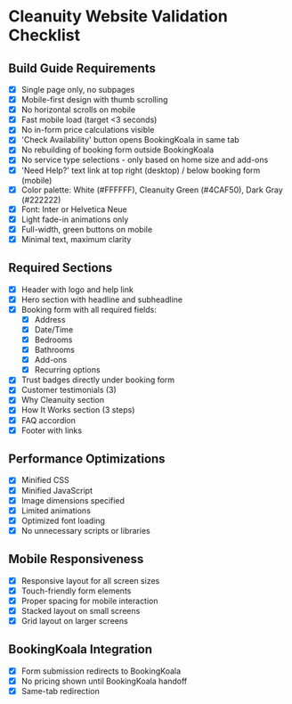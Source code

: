 # Cleanuity Website Validation Checklist

## Build Guide Requirements

- [x] Single page only, no subpages
- [x] Mobile-first design with thumb scrolling
- [x] No horizontal scrolls on mobile
- [x] Fast mobile load (target <3 seconds)
- [x] No in-form price calculations visible
- [x] 'Check Availability' button opens BookingKoala in same tab
- [x] No rebuilding of booking form outside BookingKoala
- [x] No service type selections - only based on home size and add-ons
- [x] 'Need Help?' text link at top right (desktop) / below booking form (mobile)
- [x] Color palette: White (#FFFFFF), Cleanuity Green (#4CAF50), Dark Gray (#222222)
- [x] Font: Inter or Helvetica Neue
- [x] Light fade-in animations only
- [x] Full-width, green buttons on mobile
- [x] Minimal text, maximum clarity

## Required Sections

- [x] Header with logo and help link
- [x] Hero section with headline and subheadline
- [x] Booking form with all required fields:
  - [x] Address
  - [x] Date/Time
  - [x] Bedrooms
  - [x] Bathrooms
  - [x] Add-ons
  - [x] Recurring options
- [x] Trust badges directly under booking form
- [x] Customer testimonials (3)
- [x] Why Cleanuity section
- [x] How It Works section (3 steps)
- [x] FAQ accordion
- [x] Footer with links

## Performance Optimizations

- [x] Minified CSS
- [x] Minified JavaScript
- [x] Image dimensions specified
- [x] Limited animations
- [x] Optimized font loading
- [x] No unnecessary scripts or libraries

## Mobile Responsiveness

- [x] Responsive layout for all screen sizes
- [x] Touch-friendly form elements
- [x] Proper spacing for mobile interaction
- [x] Stacked layout on small screens
- [x] Grid layout on larger screens

## BookingKoala Integration

- [x] Form submission redirects to BookingKoala
- [x] No pricing shown until BookingKoala handoff
- [x] Same-tab redirection
